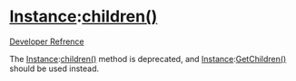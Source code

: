 # [Instance](Class?Instance):[children()](https://developer.roblox.com/en-us/api-reference/function/Instance/children)
[Developer Refrence](https://developer.roblox.com/en-us/api-reference/function/Instance/children)

The [Instance](Class?Instance):[children()](https://developer.roblox.com/en-us/api-reference/function/Instance/children) method is deprecated, and [Instance](Class?Instance):[GetChildren()](https://developer.roblox.com/en-us/api-reference/function/Instance/GetChildren) should be used instead.

